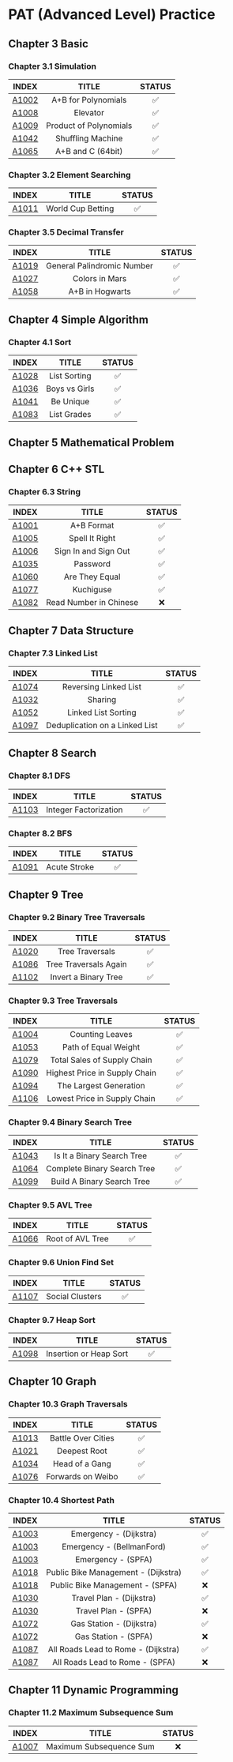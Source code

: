 # PAT (Advanced Level) Practice
## Chapter 3 Basic
### Chapter 3.1 Simulation
| INDEX | TITLE | STATUS |
|:------:|:------:|:------:|
| [A1002](./code/A1002.cpp) | A+B for Polynomials | :white_check_mark: |
| [A1008](./code/A1008.cpp) | Elevator | :white_check_mark: |
| [A1009](./code/A1009.cpp) | Product of Polynomials | :white_check_mark: |
| [A1042](./code/A1042.cpp) | Shuffling Machine | :white_check_mark: |
| [A1065](./code/A1065.cpp) | A+B and C (64bit) | :white_check_mark: |

### Chapter 3.2 Element Searching
| INDEX | TITLE | STATUS |
|:------:|:------:|:------:|
| [A1011](./code/A1011.cpp) | World Cup Betting | :white_check_mark: |

### Chapter 3.5 Decimal Transfer
| INDEX | TITLE | STATUS |
|:------:|:------:|:------:|
| [A1019](./code/A1019.cpp) | General Palindromic Number | :white_check_mark: |
| [A1027](./code/A1027.cpp) | Colors in Mars | :white_check_mark: |
| [A1058](./code/A1058.cpp) | A+B in Hogwarts | :white_check_mark: |

## Chapter 4 Simple Algorithm
### Chapter 4.1 Sort
| INDEX | TITLE | STATUS |
|:------:|:------:|:------:|
| [A1028](./code/A1028.cpp)  | List Sorting | :white_check_mark: |
| [A1036](./code/A1036.cpp)  | Boys vs Girls | :white_check_mark: |
| [A1041](./code/A1041.cpp)  | Be Unique | :white_check_mark: |
| [A1083](./code/A1083.cpp)  | List Grades | :white_check_mark: |

## Chapter 5 Mathematical Problem

## Chapter 6 C++ STL
### Chapter 6.3 String
| INDEX | TITLE | STATUS |
|:------:|:------:|:------:|
| [A1001](./code/A1001.cpp) | A+B Format | :white_check_mark: |
| [A1005](./code/A1005.cpp)  | Spell It Right | :white_check_mark: |
| [A1006](./code/A1006.cpp)  | Sign In and Sign Out | :white_check_mark: |
| [A1035](./code/A1035.cpp)  | Password | :white_check_mark: |
| [A1060](./code/A1060.cpp) | Are They Equal | :white_check_mark: |
| [A1077](./code/A1077.cpp)  | Kuchiguse | :white_check_mark: |
| [A1082](./code/A1082.cpp)  | Read Number in Chinese | :x: |

## Chapter 7 Data Structure
### Chapter 7.3 Linked List
| INDEX | TITLE | STATUS |
|:------:|:------:|:------:|
| [A1074](./code/A1074.cpp) | Reversing Linked List | :white_check_mark: |
| [A1032](./code/A1032.cpp) | Sharing | :white_check_mark: |
| [A1052](./code/A1052.cpp) | Linked List Sorting | :white_check_mark: |
| [A1097](./code/A1097.cpp) | Deduplication on a Linked List | :white_check_mark: |


## Chapter 8 Search
### Chapter 8.1 DFS
| INDEX | TITLE | STATUS |
|:------:|:------:|:------:|
| [A1103](./code/A1103.cpp) | Integer Factorization | :white_check_mark: |

### Chapter 8.2 BFS
| INDEX | TITLE | STATUS |
|:------:|:------:|:------:|
| [A1091](./code/A1091.cpp) | Acute Stroke | :white_check_mark: |

## Chapter 9 Tree
### Chapter 9.2 Binary Tree Traversals
| INDEX | TITLE | STATUS |
|:------:|:------:|:------:|
| [A1020](./code/A1020.cpp) | Tree Traversals | :white_check_mark: |
| [A1086](./code/A1086.cpp) | Tree Traversals Again | :white_check_mark: |
| [A1102](./code/A1102.cpp) | Invert a Binary Tree | :white_check_mark: |

### Chapter 9.3 Tree Traversals
| INDEX | TITLE | STATUS |
|:------:|:------:|:------:|
| [A1004](./code/A1004.cpp) | Counting Leaves | :white_check_mark: |
| [A1053](./code/A1053.cpp) | Path of Equal Weight | :white_check_mark: |
| [A1079](./code/A1079.cpp) | Total Sales of Supply Chain | :white_check_mark: |
| [A1090](./code/A1090.cpp) | Highest Price in Supply Chain | :white_check_mark: |
| [A1094](./code/A1094.cpp) | The Largest Generation | :white_check_mark: |
| [A1106](./code/A1106.cpp) | Lowest Price in Supply Chain | :white_check_mark: |

### Chapter 9.4 Binary Search Tree
| INDEX | TITLE | STATUS |
|:------:|:------:|:------:|
| [A1043](./code/A1043.cpp) | Is It a Binary Search Tree | :white_check_mark: |
| [A1064](./code/A1064.cpp) | Complete Binary Search Tree | :white_check_mark: |
| [A1099](./code/A1099.cpp) | Build A Binary Search Tree | :white_check_mark: |

### Chapter 9.5 AVL Tree
| INDEX | TITLE | STATUS |
|:------:|:------:|:------:|
| [A1066](./code/A1066.cpp) | Root of AVL Tree | :white_check_mark: |

### Chapter 9.6 Union Find Set
| INDEX | TITLE | STATUS |
|:------:|:------:|:------:|
| [A1107](./code/A1107.cpp) | Social Clusters | :white_check_mark: |

### Chapter 9.7 Heap Sort
| INDEX | TITLE | STATUS |
|:------:|:------:|:------:|
| [A1098](./code/A1098.cpp) | Insertion or Heap Sort | :white_check_mark: |

## Chapter 10 Graph
### Chapter 10.3 Graph Traversals
| INDEX | TITLE | STATUS |
|:------:|:------:|:------:|
| [A1013](./code/A1013.cpp) | Battle Over Cities | :white_check_mark: |
| [A1021](./code/A1021.cpp) | Deepest Root | :white_check_mark: |
| [A1034](./code/A1034.cpp) | Head of a Gang | :white_check_mark: |
| [A1076](./code/A1076.cpp) | Forwards on Weibo | :white_check_mark: |

### Chapter 10.4 Shortest Path
| INDEX | TITLE | STATUS |
|:------:|:------:|:------:|
| [A1003](./code/A1003.cpp) | Emergency - (Dijkstra) | :white_check_mark: |
| [A1003](./code/A1003_.cpp) | Emergency - (BellmanFord) | :white_check_mark: |
| [A1003](./code/A1003__.cpp) | Emergency - (SPFA) | :white_check_mark: |
| [A1018](./code/A1018.cpp) | Public Bike Management - (Dijkstra) | :white_check_mark: |
| [A1018](./code/A1018_.cpp) | Public Bike Management - (SPFA) | :x: |
| [A1030](./code/A1030.cpp) | Travel Plan - (Dijkstra) | :white_check_mark: |
| [A1030](./code/A1030_.cpp) | Travel Plan - (SPFA) | :x: |
| [A1072](./code/A1072.cpp) | Gas Station - (Dijkstra) | :white_check_mark: |
| [A1072](./code/A1072_.cpp) | Gas Station - (SPFA) | :x: |
| [A1087](./code/A1087.cpp) | All Roads Lead to Rome - (Dijkstra) | :white_check_mark: |
| [A1087](./code/A1087_.cpp) | All Roads Lead to Rome - (SPFA) | :x: |

## Chapter 11 Dynamic Programming
### Chapter 11.2 Maximum Subsequence Sum
| INDEX | TITLE | STATUS |
|:------:|:------:|:------:|
| [A1007](./code/A1007.cpp) | Maximum Subsequence Sum | :x: |
